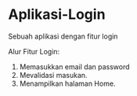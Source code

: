 # Aplikasi-Login
Sebuah aplikasi dengan fitur login

Alur Fitur Login:
1. Memasukkan email dan password
2. Mevalidasi masukan.
3. Menampilkan halaman Home.
  
